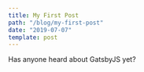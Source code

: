 ```yaml
---
title: My First Post
path: "/blog/my-first-post"
date: "2019-07-07"
template: post
---
```


Has anyone heard about GatsbyJS yet?
